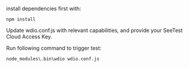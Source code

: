 install dependencies first with:

```
npm install
```

Update wdio.conf.js with relevant capabilities, and provide your SeeTest Cloud Access Key.

Run following command to trigger test:

```
node_modules\.bin\wdio wdio.conf.js
```

